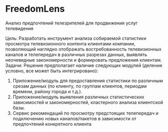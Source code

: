 # FreedomLens

Анализ предпочтений телезрителей для продвижения услуг
телевидения

Цель:
Разработать инструмент анализа собираемой статистики просмотра телевизионного контента
клиентами компании, позволяющий наглядно отображать востребованность телевизионных каналов и
телепередач в различных разрезах данных, выявлять неочевидные закономерности и формировать
предложения клиентам.
Задачи:
Решение предполагает наличие следующих модулей (деление условно, все может быть интегрировано):
1. Приложение/модуль для предоставления статистики по различным срезам данных (по клиенту, по
группам клиентов, периодам времени, району города и т.д.).
2. Приложение/модуль выявления различных статистических зависимостей и закономерностей,
кластерного анализа клиентской базы.
3. Сервис рекомендаций по просмотру предстоящих телепередач и подключению новых
каналов/пакетов в зависимости от предпочтений конкретного клиента
